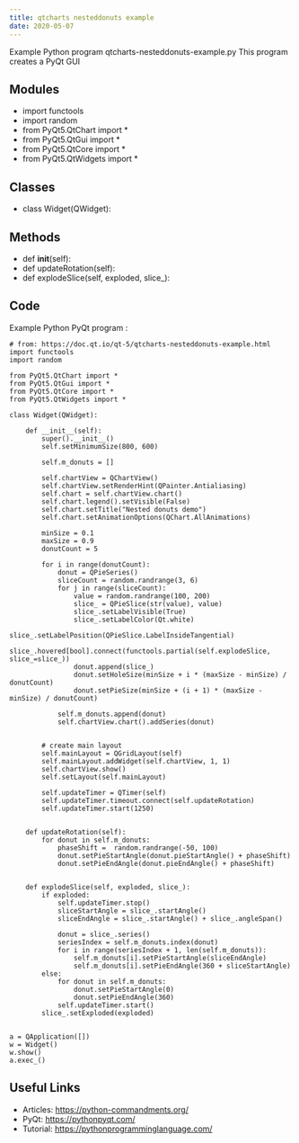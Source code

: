 ```yaml
---
title: qtcharts nesteddonuts example
date: 2020-05-07
---
```

Example Python program qtcharts-nesteddonuts-example.py
This program creates a PyQt GUI

## Modules

* import functools
* import random
* from PyQt5.QtChart import *
* from PyQt5.QtGui import *
* from PyQt5.QtCore import *
* from PyQt5.QtWidgets import *

## Classes

* class Widget(QWidget):

## Methods

* def __init__(self):
* def updateRotation(self):
* def explodeSlice(self, exploded, slice_):

## Code

Example Python PyQt program :

    # from: https://doc.qt.io/qt-5/qtcharts-nesteddonuts-example.html
    import functools
    import random
    
    from PyQt5.QtChart import *
    from PyQt5.QtGui import *
    from PyQt5.QtCore import *
    from PyQt5.QtWidgets import *
    
    class Widget(QWidget):
    
        def __init__(self):
            super().__init__()
            self.setMinimumSize(800, 600)
    
            self.m_donuts = []
    
            self.chartView = QChartView()
            self.chartView.setRenderHint(QPainter.Antialiasing)
            self.chart = self.chartView.chart()
            self.chart.legend().setVisible(False)
            self.chart.setTitle("Nested donuts demo")
            self.chart.setAnimationOptions(QChart.AllAnimations)
    
            minSize = 0.1
            maxSize = 0.9
            donutCount = 5
    
            for i in range(donutCount):
                donut = QPieSeries()
                sliceCount = random.randrange(3, 6)
                for j in range(sliceCount):
                    value = random.randrange(100, 200)
                    slice_ = QPieSlice(str(value), value)
                    slice_.setLabelVisible(True)
                    slice_.setLabelColor(Qt.white)
                    slice_.setLabelPosition(QPieSlice.LabelInsideTangential)
                    slice_.hovered[bool].connect(functools.partial(self.explodeSlice, slice_=slice_))
                    donut.append(slice_)
                    donut.setHoleSize(minSize + i * (maxSize - minSize) / donutCount)
                    donut.setPieSize(minSize + (i + 1) * (maxSize - minSize) / donutCount)
    
                self.m_donuts.append(donut)
                self.chartView.chart().addSeries(donut)
    
    
            # create main layout
            self.mainLayout = QGridLayout(self)
            self.mainLayout.addWidget(self.chartView, 1, 1)
            self.chartView.show()
            self.setLayout(self.mainLayout)
    
            self.updateTimer = QTimer(self)
            self.updateTimer.timeout.connect(self.updateRotation)
            self.updateTimer.start(1250)
    
    
        def updateRotation(self):
            for donut in self.m_donuts:
                phaseShift =  random.randrange(-50, 100)
                donut.setPieStartAngle(donut.pieStartAngle() + phaseShift)
                donut.setPieEndAngle(donut.pieEndAngle() + phaseShift)
    
    
        def explodeSlice(self, exploded, slice_):
            if exploded:
                self.updateTimer.stop()
                sliceStartAngle = slice_.startAngle()
                sliceEndAngle = slice_.startAngle() + slice_.angleSpan()
    
                donut = slice_.series()
                seriesIndex = self.m_donuts.index(donut)
                for i in range(seriesIndex + 1, len(self.m_donuts)):
                    self.m_donuts[i].setPieStartAngle(sliceEndAngle)
                    self.m_donuts[i].setPieEndAngle(360 + sliceStartAngle)
            else:
                for donut in self.m_donuts:
                    donut.setPieStartAngle(0)
                    donut.setPieEndAngle(360)
                self.updateTimer.start()
            slice_.setExploded(exploded)
    
    
    a = QApplication([])
    w = Widget()
    w.show()
    a.exec_()
    

## Useful Links

- Articles: https://python-commandments.org/
- PyQt: https://pythonpyqt.com/
- Tutorial: https://pythonprogramminglanguage.com/
